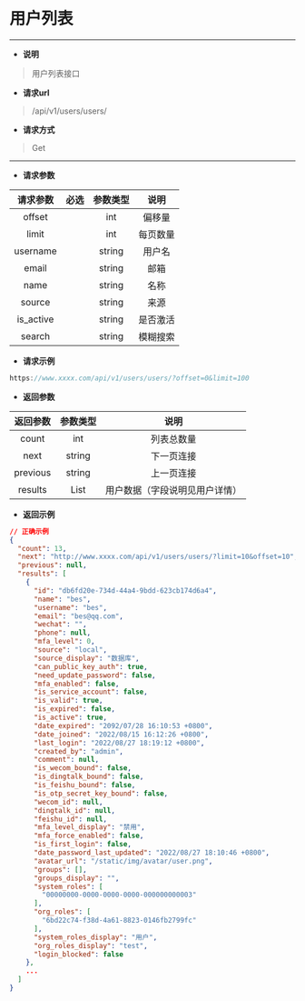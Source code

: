 # **用户列表**

***

+ **说明**
>用户列表接口

+ **请求url**
>/api/v1/users/users/

+ **请求方式**
>Get

***
+ **请求参数**

| 请求参数  | 必选 | 参数类型 |   说明   |
| :-------: | :--------: | :------: | :------: |
|  offset   |      |   int    |  偏移量  |
|   limit   |      |   int    | 每页数量 |
| username  |      |  string  |  用户名  |
|   email   |      |  string  |   邮箱   |
|   name    |      |  string  |   名称   |
|  source   |      |  string  |   来源   |
| is_active |      |  string  | 是否激活 |
|  search   |      |  string  | 模糊搜索 |

+ **请求示例**
~~~ js
https://www.xxxx.com/api/v1/users/users/?offset=0&limit=100
~~~

+ **返回参数**

| 返回参数 |  参数类型  |              说明              |
| :------: | :--------: | :----------------------------: |
|  count   |    int     |           列表总数量           |
|   next   |   string   |           下一页连接           |
| previous |   string   |           上一页连接           |
| results  | List<User> | 用户数据（字段说明见用户详情） |
+ **返回示例**
~~~ json
// 正确示例
{
  "count": 13,
  "next": "http://www.xxxx.com/api/v1/users/users/?limit=10&offset=10",
  "previous": null,
  "results": [
    {
      "id": "db6fd20e-734d-44a4-9bdd-623cb174d6a4",
      "name": "bes",
      "username": "bes",
      "email": "bes@qq.com",
      "wechat": "",
      "phone": null,
      "mfa_level": 0,
      "source": "local",
      "source_display": "数据库",
      "can_public_key_auth": true,
      "need_update_password": false,
      "mfa_enabled": false,
      "is_service_account": false,
      "is_valid": true,
      "is_expired": false,
      "is_active": true,
      "date_expired": "2092/07/28 16:10:53 +0800",
      "date_joined": "2022/08/15 16:12:26 +0800",
      "last_login": "2022/08/27 18:19:12 +0800",
      "created_by": "admin",
      "comment": null,
      "is_wecom_bound": false,
      "is_dingtalk_bound": false,
      "is_feishu_bound": false,
      "is_otp_secret_key_bound": false,
      "wecom_id": null,
      "dingtalk_id": null,
      "feishu_id": null,
      "mfa_level_display": "禁用",
      "mfa_force_enabled": false,
      "is_first_login": false,
      "date_password_last_updated": "2022/08/27 18:10:46 +0800",
      "avatar_url": "/static/img/avatar/user.png",
      "groups": [],
      "groups_display": "",
      "system_roles": [
        "00000000-0000-0000-0000-000000000003"
      ],
      "org_roles": [
        "6bd22c74-f38d-4a61-8823-0146fb2799fc"
      ],
      "system_roles_display": "用户",
      "org_roles_display": "test",
      "login_blocked": false
    },
    ...
  ]
}
~~~

